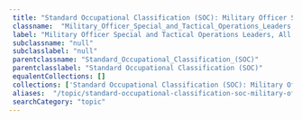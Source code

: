 ```yaml
--- 
 title: "Standard Occupational Classification (SOC): Military Officer Special and Tactical Operations Leaders, All Other" 
 classname:  "Military_Officer_Special_and_Tactical_Operations_Leaders,_All_Other" 
 label: "Military Officer Special and Tactical Operations Leaders, All Other" 
 subclassname: "null" 
 subclasslabel: "null" 
 parentclassname: "Standard_Occupational_Classification_(SOC)" 
 parentclasslabel: "Standard Occupational Classification (SOC)" 
 equalentCollections: [] 
 collections: ['Standard Occupational Classification (SOC): Military Officer Special and Tactical Operations Leaders, All Other']
 aliases:  "/topic/standard-occupational-classification-soc-military-officer-special-and-tactical-operations-leaders-all-other"  
 searchCategory: "topic" 
---
```

